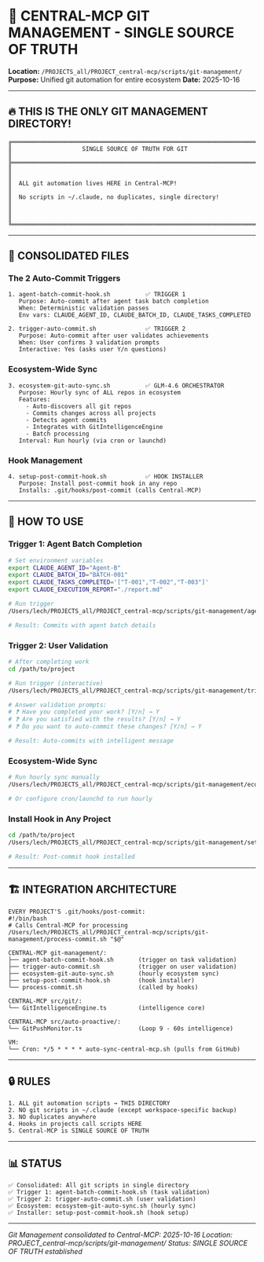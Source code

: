 # 🎯 CENTRAL-MCP GIT MANAGEMENT - SINGLE SOURCE OF TRUTH

**Location:** `/PROJECTS_all/PROJECT_central-mcp/scripts/git-management/`
**Purpose:** Unified git automation for entire ecosystem
**Date:** 2025-10-16

---

## 🔥 THIS IS THE ONLY GIT MANAGEMENT DIRECTORY!

```
╔═══════════════════════════════════════════════════════════════════════════╗
║                    SINGLE SOURCE OF TRUTH FOR GIT                         ║
╠═══════════════════════════════════════════════════════════════════════════╣
║                                                                           ║
║  ALL git automation lives HERE in Central-MCP!                           ║
║  No scripts in ~/.claude, no duplicates, single directory!               ║
║                                                                           ║
╚═══════════════════════════════════════════════════════════════════════════╝
```

---

## 📂 CONSOLIDATED FILES

### The 2 Auto-Commit Triggers

```
1. agent-batch-commit-hook.sh          ✅ TRIGGER 1
   Purpose: Auto-commit after agent task batch completion
   When: Deterministic validation passes
   Env vars: CLAUDE_AGENT_ID, CLAUDE_BATCH_ID, CLAUDE_TASKS_COMPLETED

2. trigger-auto-commit.sh              ✅ TRIGGER 2
   Purpose: Auto-commit after user validates achievements
   When: User confirms 3 validation prompts
   Interactive: Yes (asks user Y/n questions)
```

### Ecosystem-Wide Sync

```
3. ecosystem-git-auto-sync.sh          ✅ GLM-4.6 ORCHESTRATOR
   Purpose: Hourly sync of ALL repos in ecosystem
   Features:
     - Auto-discovers all git repos
     - Commits changes across all projects
     - Detects agent commits
     - Integrates with GitIntelligenceEngine
     - Batch processing
   Interval: Run hourly (via cron or launchd)
```

### Hook Management

```
4. setup-post-commit-hook.sh           ✅ HOOK INSTALLER
   Purpose: Install post-commit hook in any repo
   Installs: .git/hooks/post-commit (calls Central-MCP)
```

---

## 🎯 HOW TO USE

### Trigger 1: Agent Batch Completion

```bash
# Set environment variables
export CLAUDE_AGENT_ID="Agent-B"
export CLAUDE_BATCH_ID="BATCH-001"
export CLAUDE_TASKS_COMPLETED='["T-001","T-002","T-003"]'
export CLAUDE_EXECUTION_REPORT="./report.md"

# Run trigger
/Users/lech/PROJECTS_all/PROJECT_central-mcp/scripts/git-management/agent-batch-commit-hook.sh

# Result: Commits with agent batch details
```

### Trigger 2: User Validation

```bash
# After completing work
cd /path/to/project

# Run trigger (interactive)
/Users/lech/PROJECTS_all/PROJECT_central-mcp/scripts/git-management/trigger-auto-commit.sh

# Answer validation prompts:
# ❓ Have you completed your work? [Y/n] → Y
# ❓ Are you satisfied with the results? [Y/n] → Y
# ❓ Do you want to auto-commit these changes? [Y/n] → Y

# Result: Auto-commits with intelligent message
```

### Ecosystem-Wide Sync

```bash
# Run hourly sync manually
/Users/lech/PROJECTS_all/PROJECT_central-mcp/scripts/git-management/ecosystem-git-auto-sync.sh sync

# Or configure cron/launchd to run hourly
```

### Install Hook in Any Project

```bash
cd /path/to/project
/Users/lech/PROJECTS_all/PROJECT_central-mcp/scripts/git-management/setup-post-commit-hook.sh

# Result: Post-commit hook installed
```

---

## 🏗️ INTEGRATION ARCHITECTURE

```
EVERY PROJECT'S .git/hooks/post-commit:
#!/bin/bash
# Calls Central-MCP for processing
/Users/lech/PROJECTS_all/PROJECT_central-mcp/scripts/git-management/process-commit.sh "$@"

CENTRAL-MCP git-management/:
├── agent-batch-commit-hook.sh       (trigger on task validation)
├── trigger-auto-commit.sh           (trigger on user validation)
├── ecosystem-git-auto-sync.sh       (hourly ecosystem sync)
├── setup-post-commit-hook.sh        (hook installer)
└── process-commit.sh                (called by hooks)

CENTRAL-MCP src/git/:
└── GitIntelligenceEngine.ts         (intelligence core)

CENTRAL-MCP src/auto-proactive/:
└── GitPushMonitor.ts                (Loop 9 - 60s intelligence)

VM:
└── Cron: */5 * * * * auto-sync-central-mcp.sh (pulls from GitHub)
```

---

## 🔒 RULES

```
1. ALL git automation scripts → THIS DIRECTORY
2. NO git scripts in ~/.claude (except workspace-specific backup)
3. NO duplicates anywhere
4. Hooks in projects call scripts HERE
5. Central-MCP is SINGLE SOURCE OF TRUTH
```

---

## 📊 STATUS

```
✅ Consolidated: All git scripts in single directory
✅ Trigger 1: agent-batch-commit-hook.sh (task validation)
✅ Trigger 2: trigger-auto-commit.sh (user validation)
✅ Ecosystem: ecosystem-git-auto-sync.sh (hourly sync)
✅ Installer: setup-post-commit-hook.sh (hook setup)
```

---

*Git Management consolidated to Central-MCP: 2025-10-16*
*Location: PROJECT_central-mcp/scripts/git-management/*
*Status: SINGLE SOURCE OF TRUTH established*

